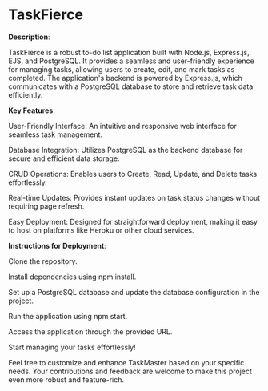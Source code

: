 # TaskFierce

**Description**:

TaskFierce is a robust to-do list application built with Node.js, Express.js, EJS, and PostgreSQL. It provides a seamless and user-friendly experience for managing tasks, allowing users to create, edit, and mark tasks as completed. The application's backend is powered by Express.js, which communicates with a PostgreSQL database to store and retrieve task data efficiently.

**Key Features**:

User-Friendly Interface: An intuitive and responsive web interface for seamless task management.

Database Integration: Utilizes PostgreSQL as the backend database for secure and efficient data storage.

CRUD Operations: Enables users to Create, Read, Update, and Delete tasks effortlessly.

Real-time Updates: Provides instant updates on task status changes without requiring page refresh.

Easy Deployment: Designed for straightforward deployment, making it easy to host on platforms like Heroku or other cloud services.

**Instructions for Deployment**:

Clone the repository.

Install dependencies using npm install.

Set up a PostgreSQL database and update the database configuration in the project.

Run the application using npm start.

Access the application through the provided URL.

Start managing your tasks effortlessly!


Feel free to customize and enhance TaskMaster based on your specific needs. Your contributions and feedback are welcome to make this project even more robust and feature-rich.
